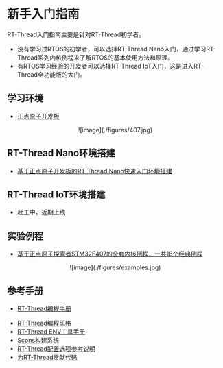 # 新手入门指南 #
RT-Thread入门指南主要是针对RT-Thread初学者。

* 没有学习过RTOS的初学者，可以选择RT-Thread Nano入门，通过学习RT-Thread系列内核例程来了解RTOS的基本使用方法和原理。
* 有RTOS学习经验的开发者可以选择RT-Thread IoT入门，这是进入RT-Thread全功能版的大门。

## 学习环境 ##
* [正点原子开发板](http://www.rt-thread.org/product/119.html)
<center> ![image](./figures/407.jpg) </center >

## RT-Thread Nano环境搭建 ##
* [基于正点原子开发板的RT-Thread Nano快速入门环境搭建](../applicationnote/apollo_nano_start.md)

## RT-Thread IoT环境搭建 ##
<!-- * [基于正点原子开发板的RT-Thread IoT快速入门环境搭建](../applicationnote/apollo_advanced.md) -->
* 赶工中，近期上线

<!-- 
## 实验手册
* [基于正点原子开发板的RT-Thread实验手册](http://#)
-->

## 实验例程 ##
* [基于正点原子探索者STM32F407的全套内核例程，一共18个经典例程](https://pan.baidu.com/s/1gfxoxNX)
<center> ![image](./figures/examples.jpg) </center >

## 参考手册 ##
* [RT-Thread编程手册](../../zh/1chapters/02-chapter_thread.md)
<!-- * [RT-Thread内核API手册](http://#)-->
* [RT-Thread编程风格](../tutorials/codingstyle.md)
* [RT-Thread ENV工具手册](../../zh/5chapters/01-chapter_env_manual.md)
* [Scons构建系统](../../zh/1chapters/10-chapter_scons.md)
* [RT-Thread配置选项参考说明](rtconfig.md)
* [为RT-Thread贡献代码](../../zh/9appendix/03_github.md)